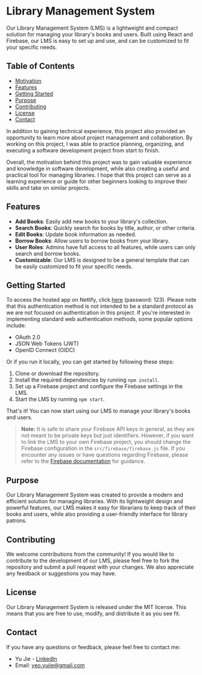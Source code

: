 # Library Management System

Our Library Management System (LMS) is a lightweight and compact solution for managing your library's books and users. Built using React and Firebase, our LMS is easy to set up and use, and can be customized to fit your specific needs.

## Table of Contents

- [Motivation](#motivation)
- [Features](#features)
- [Getting Started](#getting-started)
- [Purpose](#purpose)
- [Contributing](#contributing)
- [License](#license)
- [Contact](#contact)

In addition to gaining technical experience, this project also provided an opportunity to learn more about project management and collaboration. By working on this project, I was able to practice planning, organizing, and executing a software development project from start to finish.

Overall, the motivation behind this project was to gain valuable experience and knowledge in software development, while also creating a useful and practical tool for managing libraries. I hope that this project can serve as a learning experience or guide for other beginners looking to improve their skills and take on similar projects.

## Features

- **Add Books**: Easily add new books to your library's collection.
- **Search Books**: Quickly search for books by title, author, or other criteria.
- **Edit Books**: Update book information as needed.
- **Borrow Books**: Allow users to borrow books from your library.
- **User Roles**: Admins have full access to all features, while users can only search and borrow books.
- **Customizable**: Our LMS is designed to be a general template that can be easily customized to fit your specific needs.

## Getting Started

To access the hosted app on Netlify, click [here](https://master--dainty-jelly-1fe535.netlify.app/) (password: 123). Please note that this authentication method is not intended to be a standard protocol as we are not focused on authentication in this project. If you're interested in implementing standard web authentication methods, some popular options include:

- OAuth 2.0
- JSON Web Tokens (JWT)
- OpenID Connect (OIDC)

Or if you run it locally, you can get started by following these steps:

1. Clone or download the repository.
2. Install the required dependencies by running `npm install`.
3. Set up a Firebase project and configure the Firebase settings in the LMS.
4. Start the LMS by running `npm start`.

That's it! You can now start using our LMS to manage your library's books and users.

> **Note:** It is safe to share your Firebase API keys in general, as they are not meant to be private keys but just identifiers. However, if you want to link the LMS to your own Firebase project, you should change the Firebase configuration in the `src/firebase/firebase.js` file.
> If you encounter any issues or have questions regarding Firebase, please refer to the [Firebase documentation](https://firebase.google.com/docs) for guidance.

## Purpose

Our Library Management System was created to provide a modern and efficient solution for managing libraries. With its lightweight design and powerful features, our LMS makes it easy for librarians to keep track of their books and users, while also providing a user-friendly interface for library patrons.

## Contributing

We welcome contributions from the community! If you would like to contribute to the development of our LMS, please feel free to fork the repository and submit a pull request with your changes. We also appreciate any feedback or suggestions you may have.

## License

Our Library Management System is released under the MIT license. This means that you are free to use, modify, and distribute it as you see fit.

## Contact

If you have any questions or feedback, please feel free to contact me:

- Yu Jie - [LinkedIn](https://www.linkedin.com/in/yeoyujie/)
- Email: [yeo.yujie@gmail.com](mailto:yeo.yujie@gmail.com)
